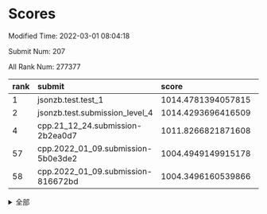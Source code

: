 # Scores

Modified Time: 2022-03-01 08:04:18

Submit Num: 207

All Rank Num: 277377

| rank |               submit               |       score        |       sigma        | pk_num |
| :--- | :--------------------------------- | :----------------- | :----------------- | :----- |
| 1    | jsonzb.test.test_1                 | 1014.4781394057815 | 0.8229533663155565 | 5355   |
| 2    | jsonzb.test.submission_level_4     | 1014.4293696416509 | 0.8210172448093184 | 5351   |
| 4    | cpp.21_12_24.submission-2b2ea0d7   | 1011.8266821871608 | 0.7619800964768556 | 5360   |
| 57   | cpp.2022_01_09.submission-5b0e3de2 | 1004.4949149915178 | 0.7100198022758222 | 5361   |
| 58   | cpp.2022_01_09.submission-816672bd | 1004.3496160539866 | 0.70502525568535   | 5359   |


<details>
<summary>全部</summary>

| rank |                 submit                 |       score        |       sigma        | pk_num |
| :--- | :------------------------------------- | :----------------- | :----------------- | :----- |
| 1    | jsonzb.test.test_1                     | 1014.4781394057815 | 0.8229533663155565 | 5355   |
| 2    | jsonzb.test.submission_level_4         | 1014.4293696416509 | 0.8210172448093184 | 5351   |
| 3    | gobigger.level_3.submission_level_3_2  | 1012.1435366946533 | 0.7749514096672978 | 5355   |
| 4    | cpp.21_12_24.submission-2b2ea0d7       | 1011.8266821871608 | 0.7619800964768556 | 5360   |
| 5    | gobigger.level_3.submission_level_3_33 | 1011.6009089919247 | 0.7697586814683218 | 5360   |
| 6    | gobigger.level_3.submission_level_3_15 | 1011.5377251990582 | 0.7739002005775921 | 5361   |
| 7    | gobigger.level_3.submission_level_3_34 | 1011.5280328604292 | 0.7705002140639559 | 5357   |
| 8    | gobigger.level_3.submission_level_3_25 | 1011.4390207348509 | 0.7873983836960105 | 5362   |
| 9    | gobigger.level_3.submission_level_3_29 | 1011.4309680557835 | 0.7679274078221605 | 5359   |
| 10   | gobigger.level_3.submission_level_3_43 | 1011.2467527522978 | 0.7894034863500815 | 5361   |
| 11   | gobigger.level_3.submission_level_3_24 | 1011.1667909280593 | 0.7895368000778595 | 5361   |
| 12   | gobigger.level_3.submission_level_3_36 | 1011.0176907558865 | 0.7712793222094583 | 5357   |
| 13   | gobigger.level_3.submission_level_3_1  | 1010.9212004781086 | 0.7738147539640784 | 5363   |
| 14   | gobigger.level_3.submission_level_3_38 | 1010.8636729668908 | 0.7660659946512854 | 5360   |
| 15   | gobigger.level_3.submission_level_3_13 | 1010.8291427477056 | 0.7669045831172193 | 5361   |
| 16   | gobigger.level_3.submission_level_3_5  | 1010.6854226636644 | 0.7772181233090412 | 5358   |
| 17   | gobigger.level_3.submission_level_3_31 | 1010.6590735514604 | 0.7522292373823035 | 5353   |
| 18   | gobigger.level_3.submission_level_3_14 | 1010.62857883984   | 0.7480813680670099 | 5365   |
| 19   | gobigger.level_3.submission_level_3_45 | 1010.5714793160388 | 0.7679951702755524 | 5357   |
| 20   | gobigger.level_3.submission_level_3_12 | 1010.5181623400882 | 0.75665232995495   | 5355   |
| 21   | gobigger.level_3.submission_level_3_47 | 1010.4314231652907 | 0.7596316621501158 | 5358   |
| 22   | gobigger.level_3.submission_level_3_27 | 1010.4162540866644 | 0.7597072248973162 | 5364   |
| 23   | gobigger.level_3.submission_level_3_3  | 1010.3697709680417 | 0.7667609579941543 | 5360   |
| 24   | gobigger.level_3.submission_level_3_23 | 1010.3683221323334 | 0.7604204159715104 | 5359   |
| 25   | gobigger.level_3.submission_level_3_28 | 1010.2563935013441 | 0.7894759012278207 | 5358   |
| 26   | gobigger.level_3.submission_level_3_18 | 1010.2420897702594 | 0.7701185623792939 | 5359   |
| 27   | gobigger.level_3.submission_level_3_7  | 1010.223141643353  | 0.781011317148057  | 5365   |
| 28   | gobigger.level_3.submission_level_3_40 | 1010.2149844623577 | 0.7730434219269071 | 5361   |
| 29   | gobigger.level_3.submission_level_3_11 | 1010.2100426292803 | 0.7707207737535778 | 5357   |
| 30   | gobigger.level_3.submission_level_3_4  | 1010.2006650858807 | 0.7722623938324172 | 5359   |
| 31   | gobigger.level_3.submission_level_3_10 | 1010.186596954614  | 0.7507913615841024 | 5362   |
| 32   | gobigger.level_3.submission_level_3_48 | 1010.1417296101774 | 0.7487343493891333 | 5357   |
| 33   | gobigger.level_3.submission_level_3_19 | 1009.99428522818   | 0.7478547428393345 | 5357   |
| 34   | gobigger.level_3.submission_level_3_37 | 1009.9691356313776 | 0.7460035514483025 | 5360   |
| 35   | gobigger.level_3.submission_level_3_32 | 1009.9037110029088 | 0.7536343456411136 | 5359   |
| 36   | gobigger.level_3.submission_level_3_0  | 1009.8988206028297 | 0.7687042214703604 | 5363   |
| 37   | gobigger.level_3.submission_level_3_20 | 1009.8623819669081 | 0.766785029795788  | 5360   |
| 38   | gobigger.level_3.submission_level_3_39 | 1009.8603633132063 | 0.7768283368886987 | 5359   |
| 39   | gobigger.level_3.submission_level_3_42 | 1009.8117230515801 | 0.7495766730104632 | 5361   |
| 40   | gobigger.level_3.submission_level_3_44 | 1009.77519270511   | 0.770086439288473  | 5361   |
| 41   | gobigger.level_3.submission_level_3_30 | 1009.6208910612024 | 0.759776786933297  | 5355   |
| 42   | gobigger.level_3.submission_level_3_16 | 1009.584912081559  | 0.7427756106471177 | 5361   |
| 43   | gobigger.level_3.submission_level_3_35 | 1009.4560134664863 | 0.7666474806250994 | 5362   |
| 44   | gobigger.level_3.submission_level_3_49 | 1009.4237643487834 | 0.7567272307651495 | 5358   |
| 45   | gobigger.level_3.submission_level_3_6  | 1009.3162080697587 | 0.7461297759847704 | 5355   |
| 46   | gobigger.level_3.submission_level_3_21 | 1009.3119061726684 | 0.7598636938633984 | 5355   |
| 47   | gobigger.level_3.submission_level_3_41 | 1009.2146874631501 | 0.7293082209450025 | 5361   |
| 48   | gobigger.level_3.submission_level_3_8  | 1008.9269861999543 | 0.7511830893098257 | 5365   |
| 49   | gobigger.level_3.submission_level_3_22 | 1008.90532898101   | 0.7629637348919567 | 5358   |
| 50   | gobigger.level_3.submission_level_3_17 | 1008.7044619007166 | 0.7509708911288662 | 5365   |
| 51   | gobigger.level_3.submission_level_3_26 | 1008.6113966249599 | 0.7566547649990208 | 5361   |
| 52   | gobigger.level_3.submission_level_3_46 | 1008.6076165252631 | 0.7311223980519693 | 5361   |
| 53   | gobigger.level_3.submission_level_3_9  | 1008.4767998170472 | 0.7764868999952345 | 5357   |
| 54   | gobigger.level_1.submission_level_1_47 | 1004.6299995438451 | 0.7043306383264804 | 5361   |
| 55   | gobigger.level_1.submission_level_1_7  | 1004.5327555628523 | 0.7202594309749181 | 5355   |
| 56   | gobigger.level_1.submission_level_1_49 | 1004.4952678112883 | 0.7286324667218806 | 5361   |
| 57   | cpp.2022_01_09.submission-5b0e3de2     | 1004.4949149915178 | 0.7100198022758222 | 5361   |
| 58   | cpp.2022_01_09.submission-816672bd     | 1004.3496160539866 | 0.70502525568535   | 5359   |
| 59   | gobigger.level_1.submission_level_1_19 | 1004.2603527657435 | 0.7066050134004764 | 5362   |
| 60   | gobigger.level_1.submission_level_1_25 | 1004.2313734576196 | 0.7123504950031518 | 5362   |
| 61   | gobigger.level_1.submission_level_1_43 | 1004.1926005297447 | 0.7120278226746012 | 5354   |
| 62   | gobigger.level_1.submission_level_1_35 | 1004.1853924430193 | 0.7295350729619523 | 5360   |
| 63   | gobigger.level_1.submission_level_1_48 | 1004.1248395304033 | 0.717015350310603  | 5362   |
| 64   | gobigger.level_1.submission_level_1_13 | 1004.0921319651417 | 0.6999291436457251 | 5358   |
| 65   | gobigger.level_1.submission_level_1_36 | 1004.0620531458007 | 0.7194219325581831 | 5360   |
| 66   | gobigger.level_1.submission_level_1_26 | 1003.9725401379515 | 0.7116725930736668 | 5365   |
| 67   | gobigger.level_1.submission_level_1_5  | 1003.9639904139912 | 0.7388666655489685 | 5359   |
| 68   | gobigger.level_1.submission_level_1_39 | 1003.9252364397303 | 0.7237942874753971 | 5362   |
| 69   | gobigger.level_1.submission_level_1_18 | 1003.8735346321014 | 0.72718723008133   | 5360   |
| 70   | gobigger.level_1.submission_level_1_1  | 1003.8107120950289 | 0.7192461403423696 | 5362   |
| 71   | gobigger.level_1.submission_level_1_21 | 1003.7830446175138 | 0.7125169978480494 | 5358   |
| 72   | gobigger.level_1.submission_level_1_38 | 1003.7425205807439 | 0.7175483390889349 | 5359   |
| 73   | gobigger.level_1.submission_level_1_24 | 1003.6849514495478 | 0.7113782464294834 | 5362   |
| 74   | gobigger.level_1.submission_level_1_17 | 1003.565794747112  | 0.7178700956131401 | 5360   |
| 75   | gobigger.level_1.submission_level_1_30 | 1003.4983510397477 | 0.718113249871047  | 5365   |
| 76   | gobigger.level_1.submission_level_1_33 | 1003.4665799118594 | 0.7283126244220127 | 5358   |
| 77   | gobigger.level_1.submission_level_1_9  | 1003.4422652761613 | 0.7117286869032757 | 5359   |
| 78   | gobigger.level_1.submission_level_1_14 | 1003.42393248692   | 0.7249513697058384 | 5363   |
| 79   | gobigger.level_1.submission_level_1_6  | 1003.393928229415  | 0.7191689890152771 | 5360   |
| 80   | gobigger.level_1.submission_level_1_37 | 1003.3685936598118 | 0.7176201582803136 | 5359   |
| 81   | gobigger.level_1.submission_level_1_28 | 1003.3094306552546 | 0.7148894709639283 | 5363   |
| 82   | gobigger.level_1.submission_level_1_41 | 1003.2955860546133 | 0.7177574892853948 | 5366   |
| 83   | gobigger.level_1.submission_level_1_34 | 1003.2884398394566 | 0.7174871825227179 | 5363   |
| 84   | gobigger.level_1.submission_level_1_10 | 1003.2271677906228 | 0.7255829974090713 | 5362   |
| 85   | gobigger.level_1.submission_level_1_45 | 1003.227035174514  | 0.7123864070346221 | 5366   |
| 86   | gobigger.level_1.submission_level_1_20 | 1003.2020758876974 | 0.7130319570224518 | 5362   |
| 87   | gobigger.level_1.submission_level_1_3  | 1003.1618505232435 | 0.7134485462429278 | 5362   |
| 88   | gobigger.level_1.submission_level_1_12 | 1003.0833437827131 | 0.7208419062238907 | 5364   |
| 89   | gobigger.level_1.submission_level_1_8  | 1003.0762272865711 | 0.7168959937542027 | 5365   |
| 90   | gobigger.level_1.submission_level_1_0  | 1003.0703657475581 | 0.7055269300568844 | 5361   |
| 91   | gobigger.level_1.submission_level_1_31 | 1003.0470100850702 | 0.7217295641452562 | 5360   |
| 92   | gobigger.level_1.submission_level_1_29 | 1002.997295176458  | 0.7175055039855658 | 5362   |
| 93   | gobigger.level_1.submission_level_1_44 | 1002.9080506910863 | 0.7273250590665473 | 5364   |
| 94   | gobigger.level_1.submission_level_1_15 | 1002.8892328263578 | 0.7257382152205637 | 5360   |
| 95   | gobigger.level_1.submission_level_1_16 | 1002.8505232649663 | 0.7182902519487664 | 5362   |
| 96   | gobigger.level_1.submission_level_1_32 | 1002.8483893619413 | 0.7121890738204097 | 5356   |
| 97   | gobigger.level_1.submission_level_1_11 | 1002.8361311955133 | 0.7115797637562512 | 5367   |
| 98   | gobigger.level_1.submission_level_1_27 | 1002.6779920068058 | 0.7209111822920781 | 5362   |
| 99   | gobigger.level_1.submission_level_1_23 | 1002.6656103335106 | 0.7177587209706966 | 5361   |
| 100  | gobigger.level_1.submission_level_1_4  | 1002.6579601258364 | 0.7175205268741388 | 5362   |
| 101  | gobigger.level_1.submission_level_1_46 | 1002.3402841118559 | 0.7104276344203061 | 5362   |
| 102  | gobigger.level_1.submission_level_1_2  | 1002.2190678832625 | 0.7118019414009774 | 5361   |
| 103  | gobigger.level_1.submission_level_1_42 | 1002.1587345994192 | 0.7107786098004801 | 5361   |
| 104  | gobigger.level_1.submission_level_1_22 | 1001.9983286633274 | 0.716873999185096  | 5358   |
| 105  | gobigger.level_1.submission_level_1_40 | 1001.6446817778027 | 0.7168213920409275 | 5361   |
| 106  | gobigger.random.submission_random_19   | 997.7001257059837  | 0.7183277990194125 | 5365   |
| 107  | gobigger.random.submission_random_12   | 997.6028686506362  | 0.704869226318934  | 5362   |
| 108  | gobigger.random.submission_random_40   | 997.2913761687339  | 0.7167374844442271 | 5357   |
| 109  | gobigger.random.submission_random_20   | 997.2809499709533  | 0.7136971494932565 | 5356   |
| 110  | gobigger.random.submission_random_36   | 997.2576922263695  | 0.7179014748049334 | 5361   |
| 111  | gobigger.random.submission_random_0    | 997.0905121926652  | 0.7150167597825539 | 5356   |
| 112  | gobigger.random.submission_random_30   | 996.8758585502384  | 0.7112292860052992 | 5361   |
| 113  | gobigger.random.submission_random_24   | 996.8673891918306  | 0.7004709038374283 | 5360   |
| 114  | gobigger.random.submission_random_27   | 996.7169578612716  | 0.7171663236693816 | 5361   |
| 115  | gobigger.random.submission_random_38   | 996.6952560234822  | 0.7085664796135612 | 5356   |
| 116  | gobigger.random.submission_random_34   | 996.5788824336014  | 0.7167433545189444 | 5358   |
| 117  | gobigger.random.submission_random_45   | 996.4698920290991  | 0.7031881819571585 | 5363   |
| 118  | gobigger.random.submission_random_16   | 996.3909739516529  | 0.713051141845444  | 5364   |
| 119  | gobigger.random.submission_random_7    | 996.3637050961199  | 0.7038073002584425 | 5359   |
| 120  | gobigger.random.submission_random_25   | 996.3250248068227  | 0.705565886239908  | 5363   |
| 121  | gobigger.random.submission_random_32   | 996.2277645451803  | 0.7113363666430632 | 5364   |
| 122  | gobigger.random.submission_random_49   | 996.1492311919301  | 0.6951532699714014 | 5360   |
| 123  | gobigger.random.submission_random_43   | 996.058123377014   | 0.7118009444918654 | 5359   |
| 124  | gobigger.random.submission_random_37   | 996.044775119882   | 0.7057538408498961 | 5355   |
| 125  | gobigger.random.submission_random_1    | 995.9763603953838  | 0.7066753353019056 | 5357   |
| 126  | gobigger.random.submission_random_2    | 995.9294446029169  | 0.7146815513493697 | 5366   |
| 127  | gobigger.random.submission_random_18   | 995.9014830815128  | 0.7061372172273102 | 5361   |
| 128  | gobigger.random.submission_random_15   | 995.8743022692331  | 0.7218608061811479 | 5362   |
| 129  | gobigger.random.submission_random_31   | 995.8632226187316  | 0.720306418224923  | 5361   |
| 130  | gobigger.random.submission_random_47   | 995.8446725226988  | 0.7167759688618108 | 5358   |
| 131  | gobigger.random.submission_random_42   | 995.8313466930085  | 0.7243990356486887 | 5367   |
| 132  | gobigger.random.submission_random_48   | 995.8097804807121  | 0.7041138107725635 | 5361   |
| 133  | gobigger.random.submission_random_5    | 995.7918833426594  | 0.7206469386493487 | 5357   |
| 134  | gobigger.random.submission_random_11   | 995.7819112395787  | 0.7104656044655892 | 5357   |
| 135  | gobigger.random.submission_random_41   | 995.7672261193019  | 0.711697806167334  | 5362   |
| 136  | gobigger.random.submission_random_4    | 995.7379225404763  | 0.7127365143286447 | 5359   |
| 137  | gobigger.random.submission_random_3    | 995.654904055834   | 0.7107079880530052 | 5358   |
| 138  | gobigger.random.submission_random_44   | 995.6294419261354  | 0.719225803566532  | 5356   |
| 139  | gobigger.random.submission_random_29   | 995.6066218000476  | 0.7158832111899408 | 5361   |
| 140  | gobigger.random.submission_random_39   | 995.561427734091   | 0.7224643601430891 | 5363   |
| 141  | gobigger.random.submission_random_35   | 995.5294112426976  | 0.7102545254645791 | 5363   |
| 142  | gobigger.random.submission_random_33   | 995.4845899376954  | 0.7143659342290398 | 5355   |
| 143  | gobigger.random.submission_random_6    | 995.4519581457728  | 0.7210642273244973 | 5360   |
| 144  | gobigger.random.submission_random_10   | 995.4424362207354  | 0.7153896962875507 | 5363   |
| 145  | gobigger.random.submission_random_26   | 995.4013548479039  | 0.7168661190914514 | 5357   |
| 146  | gobigger.random.submission_random_28   | 995.4013115387169  | 0.7149148418107665 | 5360   |
| 147  | gobigger.random.submission_random_22   | 995.3036909303074  | 0.7015138943739033 | 5361   |
| 148  | gobigger.random.submission_random_23   | 995.1713471699327  | 0.7076552057848575 | 5365   |
| 149  | gobigger.random.submission_random_8    | 995.0175580278234  | 0.7174779192055128 | 5357   |
| 150  | gobigger.random.submission_random_17   | 995.0113309127167  | 0.7160436587312851 | 5354   |
| 151  | gobigger.random.submission_random_9    | 995.0037534338554  | 0.72030726419339   | 5355   |
| 152  | gobigger.random.submission_random_46   | 994.9549558306843  | 0.7225444615215652 | 5360   |
| 153  | gobigger.random.submission_random_21   | 994.8483178636423  | 0.7216146177768785 | 5361   |
| 154  | gobigger.random.submission_random_14   | 994.4847213171679  | 0.7093952956594136 | 5358   |
| 155  | gobigger.random.submission_random_13   | 994.4690787152182  | 0.7218976725300519 | 5362   |
| 156  | gobigger.level_2.submission_level_2_20 | 994.1163208215465  | 0.7480425312878575 | 5357   |
| 157  | gobigger.level_2.submission_level_2_37 | 994.061822389161   | 0.7106811171576728 | 5363   |
| 158  | gobigger.level_2.submission_level_2_2  | 993.52496952356    | 0.7367693939266154 | 5363   |
| 159  | gobigger.level_2.submission_level_2_6  | 993.2658979507977  | 0.7426477281082907 | 5362   |
| 160  | gobigger.level_2.submission_level_2_25 | 993.0341407359139  | 0.7306990156564744 | 5361   |
| 161  | gobigger.level_2.submission_level_2_5  | 992.9852204966649  | 0.7285425658840674 | 5364   |
| 162  | gobigger.level_2.submission_level_2_40 | 992.860255117647   | 0.737886813039084  | 5353   |
| 163  | gobigger.level_2.submission_level_2_22 | 992.8063300969704  | 0.7364136452511111 | 5363   |
| 164  | gobigger.level_2.submission_level_2_18 | 992.6868937414757  | 0.7463621020243109 | 5360   |
| 165  | gobigger.level_2.submission_level_2_8  | 992.6807505168069  | 0.7497757856858551 | 5369   |
| 166  | gobigger.level_2.submission_level_2_27 | 992.5540104304322  | 0.7427853246817783 | 5359   |
| 167  | gobigger.level_2.submission_level_2_44 | 992.5441975539887  | 0.7340999259914285 | 5355   |
| 168  | gobigger.level_2.submission_level_2_31 | 992.4814697100102  | 0.73214308502009   | 5361   |
| 169  | gobigger.level_2.submission_level_2_48 | 992.4760801027986  | 0.759426612761344  | 5361   |
| 170  | gobigger.level_2.submission_level_2_30 | 992.4374452673811  | 0.7595986718732457 | 5364   |
| 171  | gobigger.level_2.submission_level_2_42 | 992.3980600470461  | 0.7663053232754629 | 5360   |
| 172  | gobigger.level_2.submission_level_2_11 | 992.3823163840643  | 0.734578304457668  | 5361   |
| 173  | gobigger.level_2.submission_level_2_33 | 992.278037659803   | 0.7609114902794958 | 5360   |
| 174  | gobigger.level_2.submission_level_2_14 | 992.2517371986511  | 0.7575944014663732 | 5359   |
| 175  | gobigger.level_2.submission_level_2_21 | 992.1645428892749  | 0.7414200770127819 | 5354   |
| 176  | gobigger.level_2.submission_level_2_10 | 992.1052188022313  | 0.7246344650624958 | 5356   |
| 177  | gobigger.level_2.submission_level_2_35 | 992.0779549633683  | 0.7502779299374517 | 5357   |
| 178  | gobigger.level_2.submission_level_2_38 | 991.9854329370479  | 0.7558891711372331 | 5360   |
| 179  | gobigger.level_2.submission_level_2_49 | 991.8955299344094  | 0.7318392307874421 | 5360   |
| 180  | gobigger.level_2.submission_level_2_46 | 991.8360151910621  | 0.74910656603111   | 5356   |
| 181  | gobigger.level_2.submission_level_2_43 | 991.7642018904255  | 0.7863339101548131 | 5365   |
| 182  | gobigger.level_2.submission_level_2_3  | 991.5681571713916  | 0.7471699617458871 | 5352   |
| 183  | gobigger.level_2.submission_level_2_47 | 991.4861515285282  | 0.753125953138218  | 5362   |
| 184  | gobigger.level_2.submission_level_2_32 | 991.4711011241175  | 0.7595507410359965 | 5358   |
| 185  | gobigger.level_2.submission_level_2_39 | 991.3670496141315  | 0.750858898567374  | 5352   |
| 186  | gobigger.level_2.submission_level_2_7  | 991.2793987095619  | 0.759110581564545  | 5357   |
| 187  | gobigger.level_2.submission_level_2_16 | 991.2201880492321  | 0.7534134457343507 | 5360   |
| 188  | gobigger.level_2.submission_level_2_34 | 991.2124787981639  | 0.7463218758209853 | 5358   |
| 189  | gobigger.level_2.submission_level_2_15 | 991.135158208501   | 0.7471051305062963 | 5364   |
| 190  | gobigger.level_2.submission_level_2_29 | 991.1186495363845  | 0.7980228090411197 | 5352   |
| 191  | gobigger.level_2.submission_level_2_1  | 991.084286955241   | 0.7726384121631455 | 5365   |
| 192  | gobigger.level_2.submission_level_2_23 | 991.0594428758604  | 0.7580797227912056 | 5356   |
| 193  | gobigger.level_2.submission_level_2_28 | 991.0512932926041  | 0.7459854941255764 | 5359   |
| 194  | gobigger.level_2.submission_level_2_45 | 991.0094236507913  | 0.7582044149405177 | 5362   |
| 195  | gobigger.level_2.submission_level_2_4  | 990.9516184129666  | 0.7631274423855635 | 5356   |
| 196  | gobigger.level_2.submission_level_2_24 | 990.9501577288028  | 0.756266234727624  | 5354   |
| 197  | gobigger.level_2.submission_level_2_12 | 990.8271529694453  | 0.7728735697174228 | 5356   |
| 198  | gobigger.level_2.submission_level_2_17 | 990.8264697691143  | 0.7666369045127095 | 5362   |
| 199  | gobigger.level_2.submission_level_2_36 | 990.7894743631903  | 0.7692862686504748 | 5362   |
| 200  | gobigger.level_2.submission_level_2_0  | 990.6992032475822  | 0.7733340989139215 | 5366   |
| 201  | gobigger.level_2.submission_level_2_26 | 990.4108465975565  | 0.766424330461991  | 5362   |
| 202  | gobigger.level_2.submission_level_2_9  | 990.226612917197   | 0.7485089591423997 | 5362   |
| 203  | gobigger.level_2.submission_level_2_19 | 990.2097325748862  | 0.7570296383238506 | 5363   |
| 204  | gobigger.level_2.submission_level_2_13 | 989.9117391027656  | 0.7795407069703197 | 5362   |
| 205  | gobigger.level_2.submission_level_2_41 | 989.8488673246356  | 0.7677661325922869 | 5360   |
| 206  | gobigger.none.submission_none_0        | 977.9565429998195  | 1.3399992414100101 | 5354   |
| 207  | gobigger.none.submission_none_1        | 975.2133124942732  | 1.4976847643572706 | 5352   |

</details>